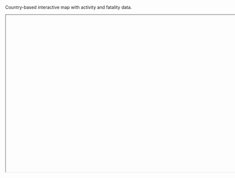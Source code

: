 Country-based interactive map with activity and fatality data.
<iframe src="C:/Users/jmbse/OneDrive/Desktop/Global-Shark-Attacks-Map.html" height="500" width="1000"></iframe>
